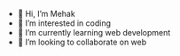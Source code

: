 - 👋 Hi, I’m Mehak
- 👀 I’m interested in coding
- 🌱 I’m currently learning web development
- 💞️ I’m looking to collaborate on web 


<!---
mehak83606/mehak83606 is a ✨ special ✨ repository because its `README.md` (this file) appears on your GitHub profile.
You can click the Preview link to take a look at your changes.
--->
